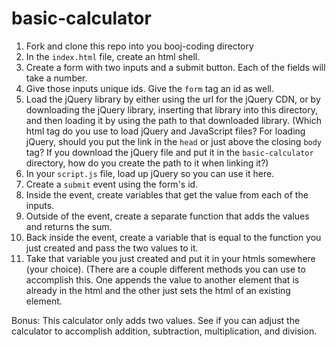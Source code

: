 # basic-calculator

1. Fork and clone this repo into you booj-coding directory
2. In the `index.html` file, create an html shell.
3. Create a form with two inputs and a submit button. Each of the fields will take a number.
4. Give those inputs unique ids. Give the `form` tag an id as well.
5. Load the jQuery library by either using the url for the jQuery CDN, or by downloading the jQuery library, inserting that library into this directory, and then loading it by using the path to that downloaded library. (Which html tag do you use to load jQuery and JavaScript files? For loading jQuery, should you put the link in the `head` or just above the closing `body` tag? If you download the jQuery file and put it in the `basic-calculator` directory, how do you create the path to it when linking it?)
6. In your `script.js` file, load up jQuery so you can use it here.
7. Create a `submit` event using the form's id.
8. Inside the event, create variables that get the value from each of the inputs.
9. Outside of the event, create a separate function that adds the values and returns the sum.
10. Back inside the event, create a variable that is equal to the function you just created and pass the two values to it.
11. Take that variable you just created and put it in your htmls somewhere (your choice). (There are a couple different methods you can use to accomplish this. One appends the value to another element that is already in the html and the other just sets the html of an existing element.

Bonus: This calculator only adds two values. See if you can adjust the calculator to accomplish addition, subtraction, multiplication, and division.
